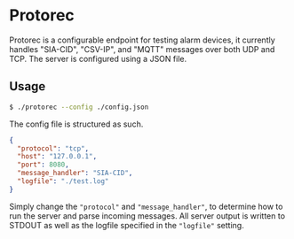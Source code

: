 # Protorec

Protorec is a configurable endpoint for testing alarm devices, it currently handles "SIA-CID", "CSV-IP", and "MQTT"  messages over both UDP and TCP. The server is configured using a JSON file.

## Usage

```bash
$ ./protorec --config ./config.json
```

The config file is structured as such.

``` json
{
  "protocol": "tcp",
  "host": "127.0.0.1",
  "port": 8080,
  "message_handler": "SIA-CID",
  "logfile": "./test.log"
}
```

Simply change the `"protocol"` and `"message_handler"`, to determine how to run the server and parse incoming messages. All server output is written to STDOUT as well as the logfile specified in the `"logfile"` setting.

